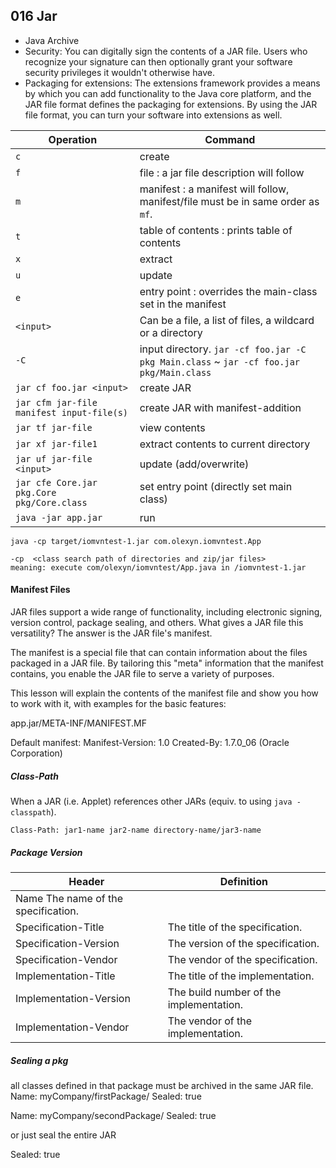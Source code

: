 ## 016 Jar
* Java Archive
* Security: 
You can digitally sign the contents of a JAR file. 
Users who recognize your signature can then optionally grant your software security privileges it wouldn't otherwise have.
* Packaging for extensions: 
The extensions framework provides a means by which you can add functionality to the Java core platform, and the JAR file format defines the packaging for extensions. By using the JAR file format, you can turn your software into extensions as well.



|Operation|Command|
| --- | --- |
`c`| create
`f`| file : a jar file description will follow
`m`| manifest : a manifest will follow, manifest/file must be in same order as `mf`.
`t`| table of contents : prints table of contents
`x`| extract
`u`| update
`e`| entry point : overrides the main-class set in the manifest
`<input>` | Can be a file, a list of files, a wildcard or a directory
`-C`|  input directory. `jar -cf foo.jar -C pkg Main.class` ~ `jar -cf foo.jar pkg/Main.class`
`jar cf foo.jar <input>` | create JAR
`jar cfm jar-file manifest input-file(s)` | create JAR with manifest-addition|
`jar tf jar-file` |view contents
`jar xf jar-file1`|extract contents to current directory|
`jar uf jar-file <input>` |update (add/overwrite)|
`jar cfe Core.jar pkg.Core pkg/Core.class` | set entry point (directly set main class)|
`java -jar app.jar`|run|

    java -cp target/iomvntest-1.jar com.olexyn.iomvntest.App

    -cp  <class search path of directories and zip/jar files>
    meaning: execute com/olexyn/iomvntest/App.java in /iomvntest-1.jar

#### Manifest Files

JAR files support a wide range of functionality, including electronic signing, version control, package sealing, and others. What gives a JAR file this versatility? The answer is the JAR file's manifest.

The manifest is a special file that can contain information about the files packaged in a JAR file. By tailoring this "meta" information that the manifest contains, you enable the JAR file to serve a variety of purposes.

This lesson will explain the contents of the manifest file and show you how to work with it, with examples for the basic features:

app.jar/META-INF/MANIFEST.MF

Default manifest:
Manifest-Version: 1.0
Created-By: 1.7.0_06 (Oracle Corporation)

##### Class-Path
When a JAR (i.e. Applet) references other JARs (equiv. to using `java -classpath`).
 
`Class-Path: jar1-name jar2-name directory-name/jar3-name`


##### Package Version
|Header 	|Definition| 
| --- | --- |
|Name 	The name of the specification.
|Specification-Title| 	The title of the specification.|
|Specification-Version |	The version of the specification.|
|Specification-Vendor |	The vendor of the specification.|
|Implementation-Title |	The title of the implementation.|
|Implementation-Version |	The build number of the implementation.|
|Implementation-Vendor 	|The vendor of the implementation.|

##### Sealing a pkg
all classes defined in that package must be archived in the same JAR file.
Name: myCompany/firstPackage/
Sealed: true

Name: myCompany/secondPackage/
Sealed: true


or just seal the entire JAR

Sealed: true
